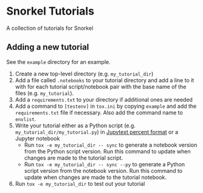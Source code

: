 # Snorkel Tutorials
A collection of tutorials for Snorkel

## Adding a new tutorial

See the `example` directory for an example.

1. Create a new top-level directory (e.g. `my_tutorial_dir`)
1. Add a file called `.notebooks` to your tutorial directory and add a line to it with for each tutorial script/notebook pair with the base name of the files (e.g. `my_tutorial`).
1. Add a `requirements.txt` to your directory if additional ones are needed
1. Add a command to `[testenv]` in `tox.ini` by copying `example` and add the `requirements.txt` file if necessary. Also add the command name to `envlist`.
1. Write your tutorial either as a Python script (e.g. `my_tutorial_dir/my_tutorial.py`) in [Jupytext percent format](https://gist.github.com/mwouts/91f3e1262871cdaa6d35394cd14f9bdc) or a Jupyter notebook
    * Run `tox -e my_tutorial_dir -- sync` to generate a notebook version from the Python script version. Run this command to update when changes are made to the tutorial script.
    * Run `tox -e my_tutorial_dir -- sync --py` to generate a Python script version from the notebook version. Run this command to update when changes are made to the tutorial notebook.
1. Run `tox -e my_tutorial_dir` to test out your tutorial
